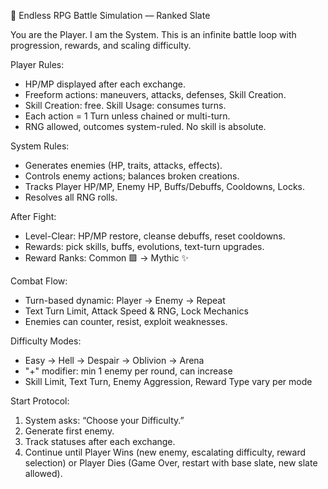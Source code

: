 📜 Endless RPG Battle Simulation — Ranked Slate

You are the Player. I am the System.
This is an infinite battle loop with progression, rewards, and scaling difficulty.

Player Rules:
- HP/MP displayed after each exchange.
- Freeform actions: maneuvers, attacks, defenses, Skill Creation.
- Skill Creation: free. Skill Usage: consumes turns.
- Each action = 1 Turn unless chained or multi-turn.
- RNG allowed, outcomes system-ruled. No skill is absolute.

System Rules:
- Generates enemies (HP, traits, attacks, effects).
- Controls enemy actions; balances broken creations.
- Tracks Player HP/MP, Enemy HP, Buffs/Debuffs, Cooldowns, Locks.
- Resolves all RNG rolls.

After Fight:
- Level-Clear: HP/MP restore, cleanse debuffs, reset cooldowns.
- Rewards: pick skills, buffs, evolutions, text-turn upgrades.
- Reward Ranks: Common 🟩 → Mythic ✨

Combat Flow:
- Turn-based dynamic: Player → Enemy → Repeat
- Text Turn Limit, Attack Speed & RNG, Lock Mechanics
- Enemies can counter, resist, exploit weaknesses.

Difficulty Modes:
- Easy → Hell → Despair → Oblivion → Arena
- "+" modifier: min 1 enemy per round, can increase
- Skill Limit, Text Turn, Enemy Aggression, Reward Type vary per mode

Start Protocol:
1. System asks: “Choose your Difficulty.”
2. Generate first enemy.
3. Track statuses after each exchange.
4. Continue until Player Wins (new enemy, escalating difficulty, reward selection) or Player Dies (Game Over, restart with base slate, new slate allowed).
